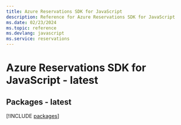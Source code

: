 ```yaml
---
title: Azure Reservations SDK for JavaScript
description: Reference for Azure Reservations SDK for JavaScript
ms.date: 02/23/2024
ms.topic: reference
ms.devlang: javascript
ms.service: reservations
---
```

# Azure Reservations SDK for JavaScript - latest
## Packages - latest
[!INCLUDE [packages](reservations-index.md)]